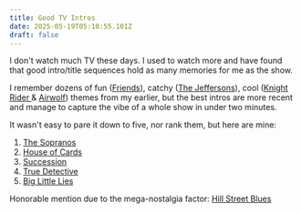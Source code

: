 ```yaml
---
title: Good TV Intros
date: 2025-05-19T05:10:55.101Z
draft: false
---
```

I don't watch much TV these days. I used to watch more and have found that good intro/title sequences hold as many memories for me as the show.

I remember dozens of fun ([Friends](https://www.youtube.com/watch?v=s2TyVQGoCYo)), catchy ([The Jeffersons](https://www.youtube.com/watch?v=_-OnRQ4P0VY)), cool ([Knight Rider ](https://www.youtube.com/watch?v=oNyXYPhnUIs)& [Airwolf](https://www.youtube.com/watch?v=ULfmowbNlK0)) themes from my earlier, but the best intros are more recent and manage to capture the vibe of a whole show in under two minutes.

It wasn't easy to pare it down to five, nor rank them, but here are mine:

1. [The Sopranos](https://www.youtube.com/watch?v=mJpNmYeooQE)
2. [House of Cards](https://www.youtube.com/watch?v=9w-O60x1bYk)
3. [Succession](https://www.youtube.com/watch?v=77PsqaWzwG0)
4. [True Detective](https://www.youtube.com/watch?v=Xyu_MdKBXic)
5. [Big Little Lies](https://www.youtube.com/watch?v=rF_1iPFr6Dw)

Honorable mention due to the mega-nostalgia factor: [Hill Street Blues](https://www.youtube.com/watch?v=oUX3TPKVf_Y)